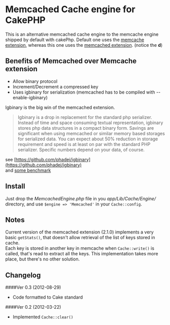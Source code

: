 Memcached Cache engine for CakePHP
===

This is an alternative memcached cache engine to the memcache engine shipped by default with cakePhp.
Default one uses the [memcache extension](http://ca.php.net/manual/en/book.memcache.php), whereas this one uses the [memcached extension](http://ca.php.net/manual/en/book.memcached.php). (notice the **d**)


Benefits of Memcached over Memcache extension
---

* Allow binary protocol
* Increment/Decrement a compressed key
* Uses igbinary for serialization (memcached has to be compiled with --enable-igbinary)

Igbinary is the big win of the memcached extension.

> Igbinary is a drop in replacement for the standard php serializer. Instead of
time and space consuming textual representation, igbinary stores php data
structures in a compact binary form. Savings are significant when using
memcached or similar memory based storages for serialized data. You can
expect about 50% reduction in storage requirement and speed is at least on par
with the standard PHP serializer. Specific numbers depend on your data, of
course.

see [https://github.com/phadej/igbinary](https://github.com/phadej/igbinary)  
and [some benchmark](http://phpolyk.wordpress.com/2011/08/28/igbinary-the-new-php-serializer/)

Install
--
Just drop the *MemcachedEngine.php* file in you *app/Lib/Cache/Engine/* directory, and use `$engine => 'Memcached'` in your `Cache::config`.

Notes
--
Current version of the memcached extension (2.1.0) implements a very basic `getStats()`, that doesn't allow retrieval of the list of keys stored in cache.   
Each key is stored in another key in memcache when `Cache::write()` is called, that's read to extract all the keys. This implementation takes more place, but there's no other solution.

Changelog
--
####Ver 0.3 (2012-08-29)
* Code formatted to Cake standard

####Ver 0.2 (2012-03-22)
* Implemented `Cache::clear()`